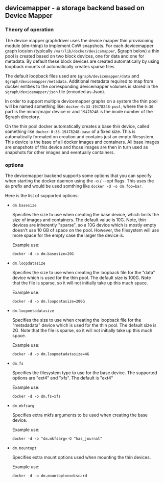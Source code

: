 ## devicemapper - a storage backend based on Device Mapper

### Theory of operation

The device mapper graphdriver uses the device mapper thin provisioning
module (dm-thinp) to implement CoW snapshots. For each devicemapper
graph locaion (typically `/var/lib/docker/devicemapper`, $graph below)
a thin pool is created based on two block devices, one for data and
one for metadata.  By default these block devices are created
automatically by using loopback mounts of automatically creates sparse
files.

The default loopback files used are `$graph/devicemapper/data` and
`$graph/devicemapper/metadata`. Additional metadata required to map
from docker entities to the corresponding devicemapper volumes is
stored in the `$graph/devicemapper/json` file (encoded as Json).

In order to support multiple devicemapper graphs on a system the thin
pool will be named something like: `docker-0:33-19478248-pool`, where
the `0:30` part is the minor/major device nr and `19478248` is the
inode number of the $graph directory.

On the thin pool docker automatically creates a base thin device,
called something like `docker-0:33-19478248-base` of a fixed
size. This is automatically formated on creation and contains just an
empty filesystem. This device is the base of all docker images and
containers. All base images are snapshots of this device and those
images are then in turn used as snapshots for other images and
eventually containers.

### options

The devicemapper backend supports some options that you can specify
when starting the docker daemon using the -o / --opt flags.
This uses the `dm` prefix and would be used somthing like `docker -d -o dm.foo=bar`.

Here is the list of supported options:

 *  `dm.basesize`

    Specifies the size to use when creating the base device, which
    limits the size of images and containers. The default value is
    10G. Note, thin devices are inherently "sparse", so a 10G device
    which is mostly empty doesn't use 10 GB of space on the
    pool. However, the filesystem will use more space for the empty
    case the larger the device is.

    Example use:

    ``docker -d -o dm.basesize=20G``

 *  `dm.loopdatasize`

    Specifies the size to use when creating the loopback file for the
    "data" device which is used for the thin pool. The default size is
    100G. Note that the file is sparse, so it will not initially take
    up this much space.

    Example use:

    ``docker -d -o dm.loopdatasize=200G``

 *  `dm.loopmetadatasize`

    Specifies the size to use when creating the loopback file for the
    "metadadata" device which is used for the thin pool. The default size is
    2G. Note that the file is sparse, so it will not initially take
    up this much space.

    Example use:

    ``docker -d -o dm.loopmetadatasize=4G``

 *  `dm.fs`

    Specifies the filesystem type to use for the base device. The supported
    options are "ext4" and "xfs". The default is "ext4"

    Example use:

    ``docker -d -o dm.fs=xfs``

 *  `dm.mkfsarg`

    Specifies extra mkfs arguments to be used when creating the base device.

    Example use:

    ``docker -d -o "dm.mkfsarg=-O ^has_journal"``

 *  `dm.mountopt`

    Specifies extra mount options used when mounting the thin devices.

    Example use:

    ``docker -d -o dm.mountopt=nodiscard``
